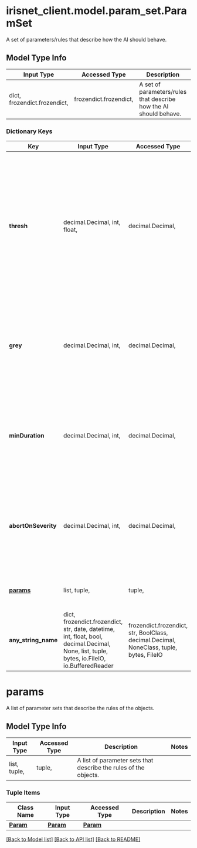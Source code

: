 # irisnet_client.model.param_set.ParamSet

A set of parameters/rules that describe how the AI should behave.

## Model Type Info
Input Type | Accessed Type | Description | Notes
------------ | ------------- | ------------- | -------------
dict, frozendict.frozendict,  | frozendict.frozendict,  | A set of parameters/rules that describe how the AI should behave. | 

### Dictionary Keys
Key | Input Type | Accessed Type | Description | Notes
------------ | ------------- | ------------- | ------------- | -------------
**thresh** | decimal.Decimal, int, float,  | decimal.Decimal,  | Threshold when an object can be recognized. Lowering the value will increase the probability of recognizing objects. A threshold of 0.5 would mean, that 50% of an object like a face must be visible, to be detected.Setting the value too low however, can cause false positives. | [optional] if omitted the server will use the default value of 0.5value must be a 32 bit float
**grey** | decimal.Decimal, int,  | decimal.Decimal,  | A grey scale color to use for frame or masking. &#x27;0&#x27; will represent black, while the maximum &#x27;255&#x27; will be white. | [optional] if omitted the server will use the default value of 127value must be a 32 bit integer
**minDuration** | decimal.Decimal, int,  | decimal.Decimal,  | Set the overall minimum duration in milliseconds for a rule to be broken in moving images. | [optional] if omitted the server will use the default value of 100value must be a 32 bit integer
**abortOnSeverity** | decimal.Decimal, int,  | decimal.Decimal,  | Set a severity on which to automatically stop the check operation. Works with moving images.Use &#x27;-1&#x27; to ignore this option. | [optional] if omitted the server will use the default value of -1value must be a 32 bit integer
**[params](#params)** | list, tuple,  | tuple,  | A list of parameter sets that describe the rules of the objects. | [optional] 
**any_string_name** | dict, frozendict.frozendict, str, date, datetime, int, float, bool, decimal.Decimal, None, list, tuple, bytes, io.FileIO, io.BufferedReader | frozendict.frozendict, str, BoolClass, decimal.Decimal, NoneClass, tuple, bytes, FileIO | any string name can be used but the value must be the correct type | [optional]

# params

A list of parameter sets that describe the rules of the objects.

## Model Type Info
Input Type | Accessed Type | Description | Notes
------------ | ------------- | ------------- | -------------
list, tuple,  | tuple,  | A list of parameter sets that describe the rules of the objects. | 

### Tuple Items
Class Name | Input Type | Accessed Type | Description | Notes
------------- | ------------- | ------------- | ------------- | -------------
[**Param**](Param.md) | [**Param**](Param.md) | [**Param**](Param.md) |  | 

[[Back to Model list]](../../README.md#documentation-for-models) [[Back to API list]](../../README.md#documentation-for-api-endpoints) [[Back to README]](../../README.md)

